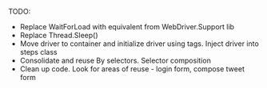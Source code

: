 
TODO:
- Replace WaitForLoad with equivalent from WebDriver.Support lib
- Replace Thread.Sleep()
- Move driver to container and initialize driver using tags. Inject driver into steps class
- Consolidate and reuse By selectors. Selector composition
- Clean up code. Look for areas of reuse - login form, compose tweet form

